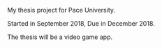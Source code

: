 
 My thesis project for Pace University.
 
 Started in September 2018,  Due in December 2018.
 
 The thesis will be a video game app.
